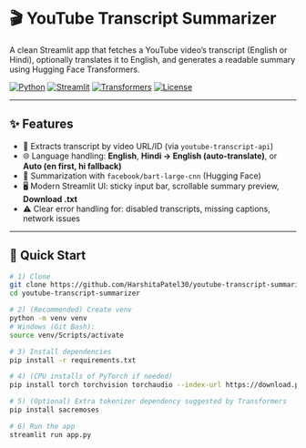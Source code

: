 # 🎬 YouTube Transcript Summarizer

A clean Streamlit app that fetches a YouTube video’s transcript (English or Hindi), optionally translates it to English, and generates a readable summary using Hugging Face Transformers.

<p align="left">
  <a href="https://www.python.org/"><img alt="Python" src="https://img.shields.io/badge/Python-3.10+-3776AB?logo=python&logoColor=white"></a>
  <a href="https://streamlit.io/"><img alt="Streamlit" src="https://img.shields.io/badge/Streamlit-App-FF4B4B?logo=streamlit&logoColor=white"></a>
  <a href="https://huggingface.co/"><img alt="Transformers" src="https://img.shields.io/badge/HuggingFace-Transformers-F0BF42?logo=huggingface&logoColor=white"></a>
  <a href="./LICENSE"><img alt="License" src="https://img.shields.io/badge/License-MIT-green"></a>
</p>

---

## ✨ Features
- 🔎 Extracts transcript by video URL/ID (via `youtube-transcript-api`)
- 🌐 Language handling: **English**, **Hindi → English (auto-translate)**, or **Auto (en first, hi fallback)**
- 🧠 Summarization with `facebook/bart-large-cnn` (Hugging Face)
- 🖥️ Modern Streamlit UI: sticky input bar, scrollable summary preview, **Download .txt**
- ⚠️ Clear error handling for: disabled transcripts, missing captions, network issues

---

## 🚀 Quick Start

```bash
# 1) Clone
git clone https://github.com/HarshitaPatel30/youtube-transcript-summarizer.git
cd youtube-transcript-summarizer

# 2) (Recommended) Create venv
python -m venv venv
# Windows (Git Bash):
source venv/Scripts/activate

# 3) Install dependencies
pip install -r requirements.txt

# 4) (CPU installs of PyTorch if needed)
pip install torch torchvision torchaudio --index-url https://download.pytorch.org/whl/cpu

# 5) (Optional) Extra tokenizer dependency suggested by Transformers
pip install sacremoses

# 6) Run the app
streamlit run app.py
